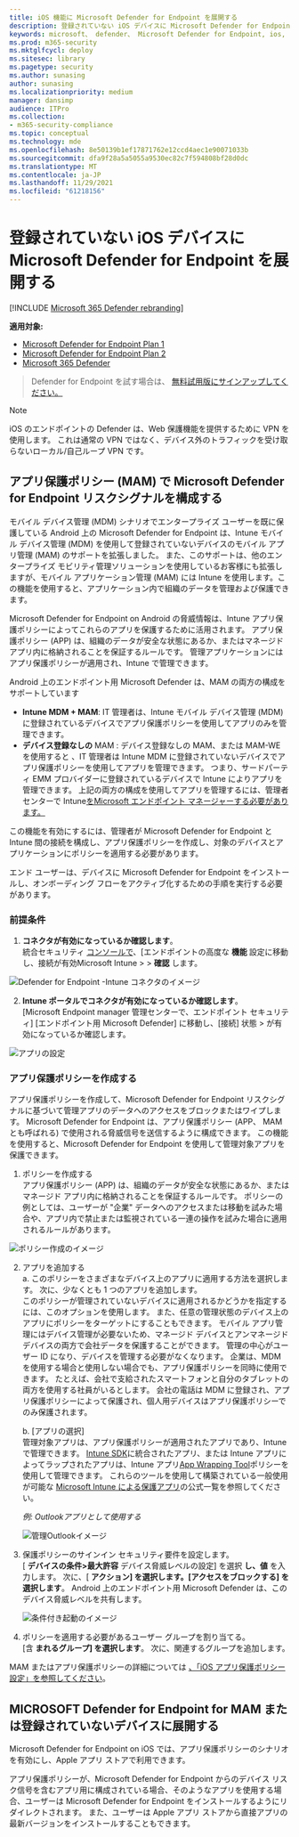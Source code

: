 ```yaml
---
title: iOS 機能に Microsoft Defender for Endpoint を展開する
description: 登録されていない iOS デバイスに Microsoft Defender for Endpoint を展開する方法について説明します。
keywords: microsoft、 defender、 Microsoft Defender for Endpoint, ios, configure, features, ios
ms.prod: m365-security
ms.mktglfcycl: deploy
ms.sitesec: library
ms.pagetype: security
ms.author: sunasing
author: sunasing
ms.localizationpriority: medium
manager: dansimp
audience: ITPro
ms.collection:
- m365-security-compliance
ms.topic: conceptual
ms.technology: mde
ms.openlocfilehash: 8e50139b1ef17871762e12ccd4aec1e90071033b
ms.sourcegitcommit: dfa9f28a5a5055a9530ec82c7f594808bf28d0dc
ms.translationtype: MT
ms.contentlocale: ja-JP
ms.lasthandoff: 11/29/2021
ms.locfileid: "61218156"
---
```

# <a name="deploy-microsoft-defender-for-endpoint-on-unenrolled-ios-devices"></a>登録されていない iOS デバイスに Microsoft Defender for Endpoint を展開する

[!INCLUDE [Microsoft 365 Defender rebranding](../../includes/microsoft-defender.md)]

**適用対象:**
- [Microsoft Defender for Endpoint Plan 1](https://go.microsoft.com/fwlink/p/?linkid=2154037)
- [Microsoft Defender for Endpoint Plan 2](https://go.microsoft.com/fwlink/p/?linkid=2154037)
- [Microsoft 365 Defender](https://go.microsoft.com/fwlink/?linkid=2118804)

> Defender for Endpoint を試す場合は、 [無料試用版にサインアップしてください。](https://signup.microsoft.com/create-account/signup?products=7f379fee-c4f9-4278-b0a1-e4c8c2fcdf7e&ru=https://aka.ms/MDEp2OpenTrial?ocid=docs-wdatp-exposedapis-abovefoldlink)

> [!NOTE]
> iOS のエンドポイントの Defender は、Web 保護機能を提供するために VPN を使用します。 これは通常の VPN ではなく、デバイス外のトラフィックを受け取らないローカル/自己ループ VPN です。

## <a name="configure-microsoft-defender-for-endpoint-risk-signals-in-app-protection-policy-mam"></a>アプリ保護ポリシー (MAM) で Microsoft Defender for Endpoint リスクシグナルを構成する

モバイル デバイス管理 (MDM) シナリオでエンタープライズ ユーザーを既に保護している Android 上の Microsoft Defender for Endpoint は、Intune モバイル デバイス管理 (MDM) を使用して登録されていないデバイスのモバイル アプリ管理 (MAM) のサポートを拡張しました。 また、このサポートは、他のエンタープライズ モビリティ管理ソリューションを使用しているお客様にも拡張しますが、モバイル アプリケーション管理 (MAM) には Intune を使用します。この機能を使用すると、アプリケーション内で組織のデータを管理および保護できます。

Microsoft Defender for Endpoint on Android の脅威情報は、Intune アプリ保護ポリシーによってこれらのアプリを保護するために活用されます。 アプリ保護ポリシー (APP) は、組織のデータが安全な状態にあるか、またはマネージド アプリ内に格納されることを保証するルールです。 管理アプリケーションにはアプリ保護ポリシーが適用され、Intune で管理できます。  

Android 上のエンドポイント用 Microsoft Defender は、MAM の両方の構成をサポートしています
- **Intune MDM + MAM**: IT 管理者は、Intune モバイル デバイス管理 (MDM) に登録されているデバイスでアプリ保護ポリシーを使用してアプリのみを管理できます。
- **デバイス登録なしの** MAM : デバイス登録なしの MAM、または MAM-WE を使用すると [](/mem/intune/app/app-protection-policy)、IT 管理者は Intune MDM に登録されていないデバイスでアプリ保護ポリシーを使用してアプリを管理できます。 つまり、サードパーティ EMM プロバイダーに登録されているデバイスで Intune によりアプリを管理できます。 上記の両方の構成を使用してアプリを管理するには、管理者センターで Intune[をMicrosoft エンドポイント マネージャーする必要があります。](https://go.microsoft.com/fwlink/?linkid=2109431)

この機能を有効にするには、管理者が Microsoft Defender for Endpoint と Intune 間の接続を構成し、アプリ保護ポリシーを作成し、対象のデバイスとアプリケーションにポリシーを適用する必要があります。 
 
エンド ユーザーは、デバイスに Microsoft Defender for Endpoint をインストールし、オンボーディング フローをアクティブ化するための手順を実行する必要があります。

### <a name="pre-requisites"></a>前提条件

1. **コネクタが有効になっているか確認します**。 <br> 統合セキュリティ [コンソールで](https://security.microsoft.com)、[エンドポイントの高度な **機能** 設定に移動し、接続が有効Microsoft Intune  >    >  **確認** します。

  ![Defender for Endpoint -Intune コネクタのイメージ](images/enable-intune-connection.png)
  
2. **Intune ポータルでコネクタが有効になっているか確認します**。 <br> [Microsoft Endpoint manager 管理センターで、[](https://go.microsoft.com/fwlink/?linkid=2109431)エンドポイント セキュリティ] [エンドポイント用 Microsoft Defender] に移動し、[接続] 状態  >  が有効になっているか確認します。

  ![アプリの設定](images/app-settings.png)

### <a name="create-an-app-protection-policy"></a>アプリ保護ポリシーを作成する
 
アプリ保護ポリシーを作成して、Microsoft Defender for Endpoint リスクシグナルに基づいて管理アプリのデータへのアクセスをブロックまたはワイプします。
Microsoft Defender for Endpoint は、アプリ保護ポリシー (APP、 MAM とも呼ばれる) で使用される脅威信号を送信するように構成できます。 この機能を使用すると、Microsoft Defender for Endpoint を使用して管理対象アプリを保護できます。

1. ポリシーを作成する <br>
アプリ保護ポリシー (APP) は、組織のデータが安全な状態にあるか、またはマネージド アプリ内に格納されることを保証するルールです。 ポリシーの例としては、ユーザーが "企業" データへのアクセスまたは移動を試みた場合や、アプリ内で禁止または監視されている一連の操作を試みた場合に適用されるルールがあります。 

![ポリシー作成のイメージ](images/create-policy.png)

2. アプリを追加する <br>
    a. このポリシーをさまざまなデバイス上のアプリに適用する方法を選択します。 次に、少なくとも 1 つのアプリを追加します。 <br>
    このポリシーが管理されていないデバイスに適用されるかどうかを指定するには、このオプションを使用します。 また、任意の管理状態のデバイス上のアプリにポリシーをターゲットにすることもできます。
モバイル アプリ管理にはデバイス管理が必要ないため、マネージド デバイスとアンマネージド デバイスの両方で会社データを保護することができます。 管理の中心がユーザー ID になり、デバイスを管理する必要がなくなります。 企業は、MDM を使用する場合と使用しない場合でも、アプリ保護ポリシーを同時に使用できます。 たとえば、会社で支給されたスマートフォンと自分のタブレットの両方を使用する社員がいるとします。 会社の電話は MDM に登録され、アプリ保護ポリシーによって保護され、個人用デバイスはアプリ保護ポリシーでのみ保護されます。

    b. [アプリの選択]<br>
    管理対象アプリは、アプリ保護ポリシーが適用されたアプリであり、Intune で管理できます。 [Intune SDK](/mem/intune/developer/app-sdk)に統合されたアプリ、または Intune アプリによってラップされたアプリは、Intune アプリ[App Wrapping Tool](/mem/intune/developer/apps-prepare-mobile-application-management)ポリシーを使用して管理できます。 これらのツールを使用して構築されている一般使用が可能な [Microsoft Intune による保護アプリ](/mem/intune/apps/apps-supported-intune-apps)の公式一覧を参照してください。

    *例: Outlookアプリとして使用する*

    ![管理Outlookイメージ](images/managed-app.png)

 3. 保護ポリシーのサインイン セキュリティ要件を設定します。 <br>
[ **デバイスの条件>最大許容** デバイス脅威レベルの設定] を選択 **し、値** を入力します。 次に、[  **アクション] を選択します。[アクセスをブロックする] を選択します**。 Android 上のエンドポイント用 Microsoft Defender は、このデバイス脅威レベルを共有します。

    ![条件付き起動のイメージ](images/conditional-launch.png)

4. ポリシーを適用する必要があるユーザー グループを割り当てる。<br>
  [含 **まれるグループ] を選択します**。 次に、関連するグループを追加します。 


MAM またはアプリ保護ポリシーの詳細については [、「iOS アプリ保護ポリシー設定」を参照してください](/mem/intune/apps/app-protection-policy-settings-ios)。

## <a name="deploy-microsoft-defender-for-endpoint-for-mam-or-on-unenrolled-devices"></a>MICROSOFT Defender for Endpoint for MAM または登録されていないデバイスに展開する

Microsoft Defender for Endpoint on iOS では、アプリ保護ポリシーのシナリオを有効にし、Apple アプリ ストアで利用できます。

アプリ保護ポリシーが、Microsoft Defender for Endpoint からのデバイス リスク信号を含むアプリ用に構成されている場合、そのようなアプリを使用する場合、ユーザーは Microsoft Defender for Endpoint をインストールするようにリダイレクトされます。 また、ユーザーは Apple アプリ ストアから直接アプリの最新バージョンをインストールすることもできます。
